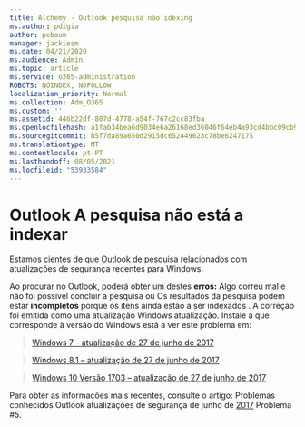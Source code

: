 ```yaml
---
title: Alchemy - Outlook pesquisa não idexing
ms.author: pdigia
author: pebaum
manager: jackiesm
ms.date: 04/21/2020
ms.audience: Admin
ms.topic: article
ms.service: o365-administration
ROBOTS: NOINDEX, NOFOLLOW
localization_priority: Normal
ms.collection: Adm_O365
ms.custom: ''
ms.assetid: 446b22df-807d-4778-a54f-767c2cc83fba
ms.openlocfilehash: a1fab34bea6d9034e6a26168ed36046f64eb4a93cd4bbc09cb94a60c85f5585d
ms.sourcegitcommit: b5f7da89a650d2915dc652449623c78be6247175
ms.translationtype: MT
ms.contentlocale: pt-PT
ms.lasthandoff: 08/05/2021
ms.locfileid: "53933584"
---
```

# <a name="outlook-search-not-indexing"></a>Outlook A pesquisa não está a indexar

Estamos cientes de que Outlook de pesquisa relacionados com atualizações de segurança recentes para Windows.
  
Ao procurar no Outlook, poderá obter um destes **erros:** Algo correu mal e não foi possível concluir a pesquisa ou Os resultados da pesquisa podem estar **incompletos** porque os itens ainda estão a ser indexados . A correção foi emitida como uma atualização Windows atualização. Instale a que corresponde à versão do Windows está a ver este problema em: 
  
> [Windows 7 - atualização de 27 de junho de 2017](https://support.microsoft.com/topic/june-27-2017-kb4022168-preview-of-monthly-rollup-b8e847d5-3b84-367e-4dcb-cc7a25f06d40)
    
> [Windows 8.1 – atualização de 27 de junho de 2017](https://support.microsoft.com/topic/june-27-2017-kb4022720-preview-of-monthly-rollup-b98970bb-6f11-46c3-8681-a6b85d5d8eb4)
    
> [Windows 10 Versão 1703 – atualização de 27 de junho de 2017](https://support.microsoft.com/topic/compatibility-update-for-upgrading-to-windows-10-version-1703-june-27-2017-32a45f84-19d8-2535-029c-d083b5f6765e)
    
Para obter as informações mais recentes, consulte o artigo: Problemas conhecidos Outlook atualizações de segurança de junho de [2017](https://support.office.com/article/Outlook-known-issues-in-the-June-2017-security-updates-3F6DBFFD-8505-492D-B19F-B3B89369ED9B.aspx) Problema #5. 
  


